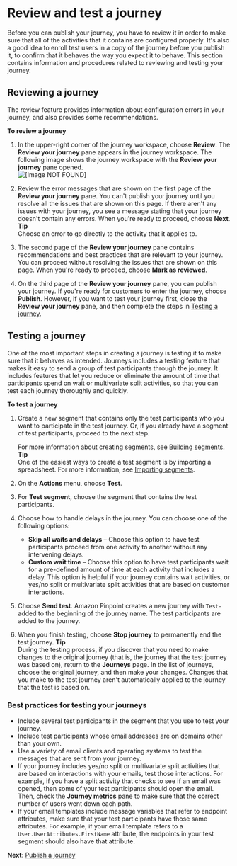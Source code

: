 # Review and test a journey<a name="journeys-review-test"></a>

Before you can publish your journey, you have to review it in order to make sure that all of the activities that it contains are configured properly\. It's also a good idea to enroll test users in a copy of the journey before you publish it, to confirm that it behaves the way you expect it to behave\. This section contains information and procedures related to reviewing and testing your journey\.

## Reviewing a journey<a name="journeys-review"></a>

The review feature provides information about configuration errors in your journey, and also provides some recommendations\.

**To review a journey**

1. In the upper\-right corner of the journey workspace, choose **Review**\. The **Review your journey** pane appears in the journey workspace\. The following image shows the journey workspace with the **Review your journey** pane opened\.  
![\[Image NOT FOUND\]](http://docs.aws.amazon.com/pinpoint/latest/userguide/images/journeys-review-pane.png)

1. Review the error messages that are shown on the first page of the **Review your journey** pane\. You can't publish your journey until you resolve all the issues that are shown on this page\. If there aren't any issues with your journey, you see a message stating that your journey doesn't contain any errors\. When you're ready to proceed, choose **Next**\.
**Tip**  
Choose an error to go directly to the activity that it applies to\.

1. The second page of the **Review your journey** pane contains recommendations and best practices that are relevant to your journey\. You can proceed without resolving the issues that are shown on this page\. When you're ready to proceed, choose **Mark as reviewed**\.

1. On the third page of the **Review your journey** pane, you can publish your journey\. If you're ready for customers to enter the journey, choose **Publish**\. However, if you want to test your journey first, close the **Review your journey** pane, and then complete the steps in [Testing a journey](#journeys-test)\.

## Testing a journey<a name="journeys-test"></a>

One of the most important steps in creating a journey is testing it to make sure that it behaves as intended\. Journeys includes a testing feature that makes it easy to send a group of test participants through the journey\. It includes features that let you reduce or eliminate the amount of time that participants spend on wait or multivariate split activities, so that you can test each journey thoroughly and quickly\.

**To test a journey**

1. Create a new segment that contains only the test participants who you want to participate in the test journey\. Or, if you already have a segment of test participants, proceed to the next step\.

   For more information about creating segments, see [Building segments](segments-building.md)\.
**Tip**  
One of the easiest ways to create a test segment is by importing a spreadsheet\. For more information, see [Importing segments](segments-importing.md)\.

1. On the **Actions** menu, choose **Test**\.

1. For **Test segment**, choose the segment that contains the test participants\.

1. Choose how to handle delays in the journey\. You can choose one of the following options:
   + **Skip all waits and delays** – Choose this option to have test participants proceed from one activity to another without any intervening delays\.
   + **Custom wait time** – Choose this option to have test participants wait for a pre\-defined amount of time at each activity that includes a delay\. This option is helpful if your journey contains wait activities, or yes/no split or multivariate split activities that are based on customer interactions\.

1. Choose **Send test**\. Amazon Pinpoint creates a new journey with `Test-` added to the beginning of the journey name\. The test participants are added to the journey\.

1. When you finish testing, choose **Stop journey** to permanently end the test journey\.
**Tip**  
During the testing process, if you discover that you need to make changes to the original journey \(that is, the journey that the test journey was based on\), return to the **Journeys** page\. In the list of journeys, choose the original journey, and then make your changes\. Changes that you make to the test journey aren't automatically applied to the journey that the test is based on\.

### Best practices for testing your journeys<a name="journeys-test-best-practices"></a>
+ Include several test participants in the segment that you use to test your journey\.
+ Include test participants whose email addresses are on domains other than your own\.
+ Use a variety of email clients and operating systems to test the messages that are sent from your journey\.
+ If your journey includes yes/no split or multivariate split activities that are based on interactions with your emails, test those interactions\. For example, if you have a split activity that checks to see if an email was opened, then some of your test participants should open the email\. Then, check the **Journey metrics** pane to make sure that the correct number of users went down each path\.
+ If your email templates include message variables that refer to endpoint attributes, make sure that your test participants have those same attributes\. For example, if your email template refers to a `User.UserAttributes.FirstName` attribute, the endpoints in your test segment should also have that attribute\.

**Next**: [Publish a journey](journeys-publish.md)